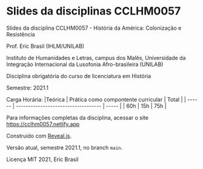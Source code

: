# Slides da disciplinas CCLHM0057

Slides da disciplina CCLHM0057 - História da América: Colonização e Resistência

Prof. Eric Brasil (IHLM/UNILAB)

Instituto de Humanidades e Letras, campus dos Malês, Universidade da Integração Internacional da Lusofonia Afro-brasileira (UNILAB)

Disciplina obrigatória do curso de licenciatura em História

Semestre: 2021.1

Carga Horária:
|Teórica | Prática como compontente curricular | Total |
| ------ | ----------------------------------- | ----- |
| 60h |	15h | 75h |

Para informações completas da disciplina, acessar o site https://cclhm0057.netlify.app

Construido com [Reveal.js](https://github.com/hakimel/reveal.js).

Versão atual, semestre 2021.1, no branch `main`.

Licença MIT
2021, Eric Brasil
